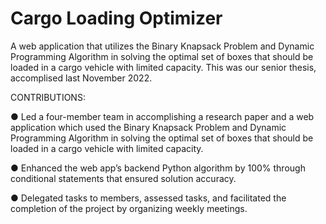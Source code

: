 # Cargo Loading Optimizer
A web application that utilizes the Binary Knapsack Problem and Dynamic Programming Algorithm in solving the optimal set of boxes that should be loaded in a cargo vehicle with limited capacity. This was our senior thesis, accomplised last November 2022. 

CONTRIBUTIONS:

●	Led a four-member team in accomplishing a research paper and a web application which used the Binary Knapsack Problem and Dynamic Programming Algorithm in solving the optimal set of boxes that should be loaded in a cargo vehicle with limited capacity.

●	Enhanced the web app’s backend Python algorithm by 100% through conditional statements that ensured solution accuracy.

●	Delegated tasks to members, assessed tasks, and facilitated the completion of the project by organizing weekly meetings. 
